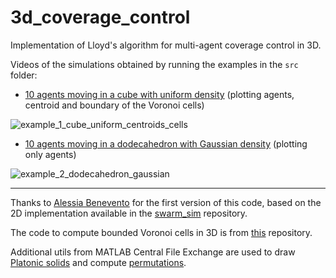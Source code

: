 # 3d_coverage_control
Implementation of Lloyd's algorithm for multi-agent coverage control in 3D.

Videos of the simulations obtained by running the examples in the `src` folder:

* [10 agents moving in a cube with uniform density](https://github.com/gnotomista/3d_coverage_control/blob/main/src/coverage_3d_cube_uniform.m) (plotting agents, centroid and boundary of the Voronoi cells)

![example_1_cube_uniform_centroids_cells](https://user-images.githubusercontent.com/23127701/211418404-79ac2e4a-894f-42cf-897e-f7e66c01be47.gif)

* [10 agents moving in a dodecahedron with Gaussian density](https://github.com/gnotomista/3d_coverage_control/blob/main/src/coverage_3d_dodecahedron_gaussian.m) (plotting only agents)

![example_2_dodecahedron_gaussian](https://user-images.githubusercontent.com/23127701/211419165-36aaeb02-5148-4f1e-acfb-30d92ae307e3.gif)

---

Thanks to [Alessia Benevento](https://scholar.google.com/citations?user=us-LVKQAAAAJ&hl=en) for the first version of this code, based on the 2D implementation available in the [swarm_sim](https://github.com/gnotomista/swarm_sim) repository.

The code to compute bounded Voronoi cells in 3D is from [this](https://github.com/hyongju/Polytope-bounded-Voronoi-diagram) repository.

Additional utils from MATLAB Central File Exchange are used to draw [Platonic solids](https://www.mathworks.com/matlabcentral/fileexchange/77446-platonic-solids) and compute [permutations](https://www.mathworks.com/matlabcentral/fileexchange/7147-permn).
